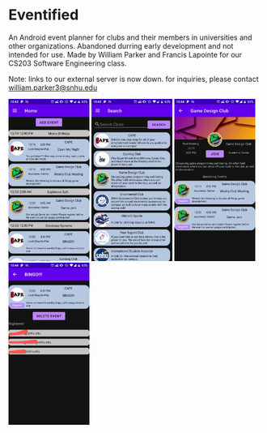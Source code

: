 # Eventified
An Android event planner for clubs and their members in universities and other organizations. Abandoned durring early development and not intended for use. Made by William Parker and Francis Lapointe for our CS203 Software Engineering class.

Note: links to our external server is now down. for inquiries, please contact william.parker3@snhu.edu


[<img src="Screenshots/homescreen.png" width=160>](Screenshots/homescreen.png)
[<img src="Screenshots/search.png" width=160>](Screenshots/search.png)
[<img src="Screenshots/clubscreen.png" width=160>](Screenshots/clubscreen.png)
[<img src="Screenshots/eventscreen.png" width=160>](Screenshots/eventscreen.png)
